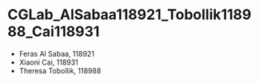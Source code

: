 # CGLab_AlSabaa118921_Tobollik118988_Cai118931
- Feras Al Sabaa, 118921
- Xiaoni Cai, 118931
- Theresa Tobollik, 118988